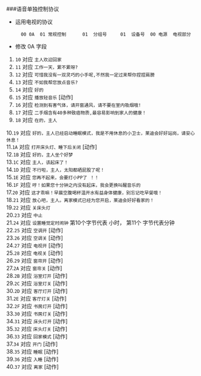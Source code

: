 ###语音单独控制协议

+ 运用电视的协议

		00 0A  01 常规控制		01	分组号		01	设备号  00	电源	电视部分 
		

+ 修改 0A 字段

		
1. `10` 对应 `主人欢迎回家`<br>
2. `11` 对应 `工作一天，累不累呀?`<br>
3. `12` 对应 `可惜我没有一双灵巧的小手呢,不然我一定过来帮你捏捏肩膀`<br>
4. `13` 对应 `不如我帮您放点音乐?`<br>
5. `14` 对应 `好的`<br>
6. `15` 对应 `播放轻音乐` [动作]<br>
7. `16` 对应 `检测到有害气体，请开窗通风，请不要在室内吸烟哦!`<br>
8. `17` 对应 `二手烟含有40多种致癌物质,最容易影响到家人的健康！`<br>
9. `18` 对应 `在的，主人`<br>

10.`19` 对应 `好的，主人已经启动睡眠模式，我是不用休息的小卫士，莱迪会好好站岗，请安心休息！`<br>
11.`1A` 对应 `打开床头灯、睡下后关闭` [动作]<br>
12.`1B` 对应 `好的，主人坐个好梦`<br>
13.`1C` 对应 `主人，该起床了！`<br>
14.`1D` 对应 `不行啦，主人，太阳都晒屁股了呢！`<br>
15.`1E` 对应 `您再不起来，会要打小PP了 ！！`<br>
16.`1F` 对应 `哼！如果您十分钟之内没有起床，我会更换叫醒音乐的`<br>
17.`20` 对应 `这才乖嘛！早晨空腹喝杯温开水有益身体健康，别忘记吃早餐哦！`<br>
18.`21` 对应 `放心吧，主人。离家模式已经为您开启，莱迪会好好看家的！`<br>
19.`22` 对应 `关床头灯`<br>
20.`23` 对应 `中止`<br>
21.`24` 对应 `设置睡觉定时闹钟` 第10个字节代表 小时， 第11个 字节代表分钟<br>
22.`25` 对应 `空调开` [动作]<br>
23.`26` 对应 `空调关` [动作]<br>
24.`27` 对应 `电视开` [动作]<br>
25.`28` 对应 `电视关` [动作]<br>
26.`29` 对应 `窗帘开` [动作]<br>
27.`2A` 对应 `窗帘关` [动作]<br>
28.`2B` 对应 `浴室灯开` [动作]<br>
29.`2C` 对应 `浴室灯关` [动作]<br>
30.`2D` 对应 `客厅灯开` [动作]<br>
31.`2E` 对应 `客厅灯关` [动作]<br>
32.`2F` 对应 `书房灯开` [动作]<br>
33.`30` 对应 `书房灯关` [动作]<br>
34.`31` 对应 `床头灯开` [动作]<br>
35.`32` 对应 `床头灯关` [动作]<br>
36.`33` 对应 `回家模式` [动作]<br>
37.`34` 对应 `开门` [动作]<br>
38.`35` 对应 `睡眠` [动作]<br>
39.`36` 对应 `入睡` [动作]<br>
40.`37` 对应 `离家` [动作]<br>




	

